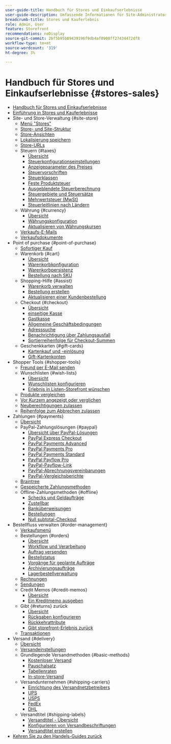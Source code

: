 ```yaml
---
user-guide-title: Handbuch für Stores und Einkaufserlebnisse
user-guide-description: Umfassende Informationen für Site-Administratoren, Kundendienstmitarbeiter und Vertriebsmitarbeiter, die in Adobe Commerce und Magento Open Source arbeiten.
breadcrumb-title: Stores und Kauferlebnis
role: Admin, User
feature: Storefront
recommendations: noDisplay
source-git-commit: 2bf5b95b89439196f9db4af0908ff27434472df8
workflow-type: tm+mt
source-wordcount: '319'
ht-degree: 3%

---
```



# Handbuch für Stores und Einkaufserlebnisse {#stores-sales}

+ [Handbuch für Stores und Einkaufserlebnisse](guide-overview.md)
+ [Einführung in Stores und Kauferlebnisse](introduction.md)
+ Site- und Store-Verwaltung {#site-store}
   + [Menü &quot;Stores&quot;](stores-menu.md)
   + [Store- und Site-Struktur](stores.md)
   + [Store-Ansichten](store-views.md)
   + [Lokalisierung speichern](store-localize.md)
   + [Store-URLs](store-urls.md)
   + Steuern {#taxes}
      + [Übersicht](taxes.md)
      + [Steuerkonfigurationseinstellungen](tax-settings-general.md)
      + [Anzeigeparameter des Preises](display-settings.md)
      + [Steuervorschriften](tax-rules.md)
      + [Steuerklassen](tax-class.md)
      + [Feste Produktsteuer](fixed-product-tax.md)
      + [Ausgeblendete Steuerberechnung](hidden-tax-calculation.md)
      + [Steuergebiete und Steuersätze](tax-zones-rates.md)
      + [Mehrwertsteuer (MwSt)](vat.md)
      + [Steuerleitlinien nach Ländern](international-tax-guidelines.md)
   + Währung {#currency}
      + [Übersicht](currency.md)
      + [Währungskonfiguration](currency-configuration.md)
      + [Aktualisieren von Währungskursen](currency-update.md)
   + [Verkaufs-E-Mails](sales-email.md)
   + [Verkaufsdokumente](sales-documents.md)
+ Point of purchase {#point-of-purchase}
   + [Sofortiger Kauf](checkout-instant-purchase.md)
   + Warenkorb {#cart}
      + [Übersicht](cart.md)
      + [Warenkorbkonfiguration](cart-configuration.md)
      + [Warenkorbpersistenz](cart-persistent.md)
      + [Bestellung nach SKU](order-by-sku.md)
   + Shopping-Hilfe {#assist}
      + [Warenkorb verwalten](shopping-assisted-cart-manage.md)
      + [Bestellung erstellen](customer-account-create-order.md)
      + [Aktualisieren einer Kundenbestellung](order-update.md)
   + Checkout {#checkout}
      + [Übersicht](checkout-process.md)
      + [einseitige Kasse](checkout-one-page.md)
      + [Gastkasse](checkout-guest.md)
      + [Allgemeine Geschäftsbedingungen](terms-and-conditions.md)
      + [Adresssuche](checkout-address-search.md)
      + [Benachrichtigung über Zahlungsausfall](checkout-payment-failed-emails.md)
      + [Sortierreihenfolge für Checkout-Summen](checkout-totals-sort-order.md)
   + Geschenkkarten {#gift-cards}
      + [Kartenkauf und -einlösung](product-gift-card-workflow.md)
      + [Gift-Kartenkonten](product-gift-card-accounts.md)
+ Shopper Tools {#shopper-tools}
   + [Freund per E-Mail senden](email-a-friend.md)
   + Wunschlisten {#wish-lists}
      + [Übersicht](wishlists.md)
      + [Wunschlisten konfigurieren](wishlist-configuration.md)
      + [Erlebnis in Listen-Storefront wünschen](wishlist-storefront.md)
   + [Produkte vergleichen](product-compare.md)
   + [Vor Kurzem angezeigt oder verglichen](products-viewed-compared.md)
   + [Neuberechtigungen zulassen](reorders-allow.md)
   + [Reihenfolge zum Abbrechen zulassen](cancel-allow.md)
+ Zahlungen {#payments}
   + [Übersicht](payments.md)
   + PayPal-Zahlungslösungen {#paypal}
      + [Übersicht über PayPal-Lösungen](paypal.md)
      + [PayPal Express Checkout](paypal-express-checkout.md)
      + [PayPal Payments Advanced](paypal-payments-advanced.md)
      + [PayPal Payments Pro](paypal-payments-pro.md)
      + [PayPal Payments Standard](paypal-payments-standard.md)
      + [PayPal Payflow Pro](paypal-payflow-pro.md)
      + [PayPal-Payflow-Link](paypal-payflow-link.md)
      + [PayPal-Abrechnungsvereinbarungen](paypal-billing-agreements.md)
      + [PayPal-Vergleichsberichte](paypal-settlement-reports.md)
   + [Braintree](braintree.md)
   + [Gespeicherte Zahlungsmethoden](stored-payment-methods.md)
   + Offline-Zahlungsmethoden {#offline}
      + [Schecks und Geldaufträge](check-money-order.md)
      + [Zustellbar](cash-on-delivery.md)
      + [Banküberweisungen](bank-transfer.md)
      + [Bestellungen](purchase-order.md)
      + [Null subtotal-Checkout](zero-subtotal-checkout.md)
+ Bestellfluss verwalten {#order-management}
   + [Verkaufsmenü](sales-menu.md)
   + Bestellungen {#orders}
      + [Übersicht](orders.md)
      + [Workflow und Verarbeitung](order-processing.md)
      + [Auftrag versenden](order-ship.md)
      + [Bestellstatus](order-status.md)
      + [Vorgänge für geplante Aufträge](order-scheduled-operations.md)
      + [Archivierungsaufträge](order-archive.md)
      + [Lagerbestellverwaltung](orders-storefront.md)
   + [Rechnungen](invoices.md)
   + [Sendungen](shipments.md)
   + Credit Memos {#credit-memos}
      + [Übersicht](credit-memos.md)
      + [Ein Kreditmemo ausgeben](credit-memo-create.md)
   + Gibt {#returns} zurück
      + [Übersicht](returns.md)
      + [Rückgaben konfigurieren](rma-configure.md)
      + [Rückkehrattribute](attributes-returns.md)
      + [Gibt storefront-Erlebnis zurück](rma-customer-experience.md)
   + [Transaktionen](transactions.md)
+ Versand {#delivery}
   + [Übersicht](delivery.md)
   + [Versandeinstellungen](shipping-settings.md)
   + Grundlegende Versandmethoden {#basic-methods}
      + [Kostenloser Versand](shipping-free.md)
      + [Pauschalsatz](shipping-flat-rate.md)
      + [Tabellenraten](shipping-table-rate.md)
      + [In-store-Versand](shipping-in-store-delivery.md)
   + Versandunternehmen {#shipping-carriers}
      + [Einrichtung des Versandnetzbetreibers](carriers.md)
      + [UPS](ups.md)
      + [USPS](usps.md)
      + [FedEx](fedex.md)
      + [DHL](dhl.md)
   + Versandtitel {#shipping-labels}
      + [Versandtitel - Übersicht](shipping-labels.md)
      + [Konfigurieren von Versandbeschriftungen](shipping-label-configure.md)
      + [Versandtitel erstellen](shipping-label-create.md)
+ [Kehren Sie zu den Handels-Guides zurück](https://experienceleague.adobe.com/en/docs/commerce-admin/user-guides/home)


